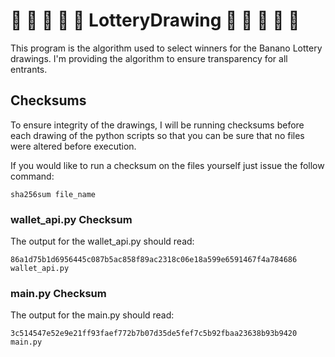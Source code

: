 # :monkey: :banana: :monkey: :banana: :monkey: LotteryDrawing :monkey: :banana: :monkey: :banana: :monkey:

This program is the algorithm used to select winners for the Banano Lottery drawings. I'm providing the algorithm to ensure transparency for all entrants.

## Checksums
To ensure integrity of the drawings, I will be running checksums before each drawing of the python scripts so that you can be sure that no files were altered before execution.

If you would like to run a checksum on the files yourself just issue the follow command:

`sha256sum file_name`

### wallet_api.py Checksum

The output for the wallet_api.py should read:

`86a1d75b1d6956445c087b5ac858f89ac2318c06e18a599e6591467f4a784686  wallet_api.py`

### main.py Checksum

The output for the main.py should read:

`3c514547e52e9e21ff93faef772b7b07d35de5fef7c5b92fbaa23638b93b9420  main.py`
